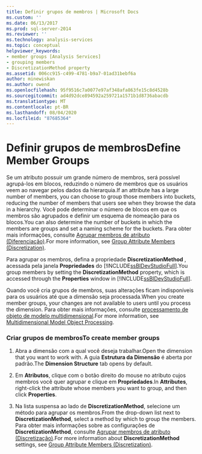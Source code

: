 ```yaml
---
title: Definir grupos de membros | Microsoft Docs
ms.custom: ''
ms.date: 06/13/2017
ms.prod: sql-server-2014
ms.reviewer: ''
ms.technology: analysis-services
ms.topic: conceptual
helpviewer_keywords:
- member groups [Analysis Services]
- grouping members
- DiscretizationMethod property
ms.assetid: 006cc915-c499-4781-b9a7-01ad31bebf6a
author: minewiskan
ms.author: owend
ms.openlocfilehash: 95f9516c7a0077e97af348afa863fe15c8d4528b
ms.sourcegitcommit: ad4d92dce894592a259721a1571b1d8736abacdb
ms.translationtype: MT
ms.contentlocale: pt-BR
ms.lasthandoff: 08/04/2020
ms.locfileid: "87685364"
---
```

# <a name="define-member-groups"></a><span data-ttu-id="23eda-102">Definir grupos de membros</span><span class="sxs-lookup"><span data-stu-id="23eda-102">Define Member Groups</span></span>
  <span data-ttu-id="23eda-103">Se um atributo possuir um grande número de membros, será possível agrupá-los em blocos, reduzindo o número de membros que os usuários veem ao navegar pelos dados da hierarquia.</span><span class="sxs-lookup"><span data-stu-id="23eda-103">If an attribute has a large number of members, you can choose to group those members into buckets, reducing the number of members that users see when they browse the data in a hierarchy.</span></span> <span data-ttu-id="23eda-104">Você pode determinar o número de blocos em que os membros são agrupados e definir um esquema de nomeação para os blocos.</span><span class="sxs-lookup"><span data-stu-id="23eda-104">You can also determine the number of buckets in which the members are groups and set a naming scheme for the buckets.</span></span> <span data-ttu-id="23eda-105">Para obter mais informações, consulte [Agrupar membros de atributo &#40;Diferenciação&#41;](attribute-properties-group-attribute-members.md).</span><span class="sxs-lookup"><span data-stu-id="23eda-105">For more information, see [Group Attribute Members &#40;Discretization&#41;](attribute-properties-group-attribute-members.md).</span></span>  
  
 <span data-ttu-id="23eda-106">Para agrupar os membros, defina a propriedade **DiscretizationMethod** , acessada pela janela **Propriedades** do [!INCLUDE[ssBIDevStudioFull](../../includes/ssbidevstudiofull-md.md)].</span><span class="sxs-lookup"><span data-stu-id="23eda-106">You group members by setting the **DiscretizationMethod** property, which is accessed through the **Properties** window in [!INCLUDE[ssBIDevStudioFull](../../includes/ssbidevstudiofull-md.md)].</span></span>  
  
 <span data-ttu-id="23eda-107">Quando você cria grupos de membros, suas alterações ficam indisponíveis para os usuários até que a dimensão seja processada.</span><span class="sxs-lookup"><span data-stu-id="23eda-107">When you create member groups, your changes are not available to users until you process the dimension.</span></span> <span data-ttu-id="23eda-108">Para obter mais informações, consulte [processamento de objeto de modelo multidimensional](processing-a-multidimensional-model-analysis-services.md).</span><span class="sxs-lookup"><span data-stu-id="23eda-108">For more information, see [Multidimensional Model Object Processing](processing-a-multidimensional-model-analysis-services.md).</span></span>  
  
### <a name="to-create-member-groups"></a><span data-ttu-id="23eda-109">Criar grupos de membros</span><span class="sxs-lookup"><span data-stu-id="23eda-109">To create member groups</span></span>  
  
1.  <span data-ttu-id="23eda-110">Abra a dimensão com a qual você deseja trabalhar.</span><span class="sxs-lookup"><span data-stu-id="23eda-110">Open the dimension that you want to work with.</span></span> <span data-ttu-id="23eda-111">A guia **Estrutura da Dimensão** é aberta por padrão.</span><span class="sxs-lookup"><span data-stu-id="23eda-111">The **Dimension Structure** tab opens by default.</span></span>  
  
2.  <span data-ttu-id="23eda-112">Em **Atributos**, clique com o botão direito do mouse no atributo cujos membros você quer agrupar e clique em **Propriedades**.</span><span class="sxs-lookup"><span data-stu-id="23eda-112">In **Attributes**, right-click the attribute whose members you want to group, and then click **Properties**.</span></span>  
  
3.  <span data-ttu-id="23eda-113">Na lista suspensa ao lado de **DiscretizationMethod**, selecione um método para agrupar os membros.</span><span class="sxs-lookup"><span data-stu-id="23eda-113">From the drop-down list next to **DiscretizationMethod**, select a method by which to group the members.</span></span> <span data-ttu-id="23eda-114">Para obter mais informações sobre as configurações de **DiscretizationMethod**, consulte [Agrupar membros de atributo &#40;Discretização&#41;](attribute-properties-group-attribute-members.md).</span><span class="sxs-lookup"><span data-stu-id="23eda-114">For more information about **DiscretizationMethod** settings, see [Group Attribute Members &#40;Discretization&#41;](attribute-properties-group-attribute-members.md).</span></span>  
  
  
